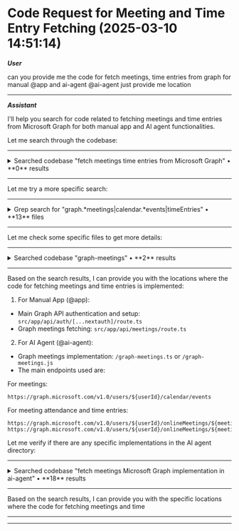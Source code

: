 <!-- Generated by SpecStory -->

# Code Request for Meeting and Time Entry Fetching (2025-03-10 14:51:14)

_**User**_

can you provide me the code for fetch meetings, time entries from graph for manual @app and ai-agent @ai-agent  just provide me location

---

_**Assistant**_

I'll help you search for code related to fetching meetings and time entries from Microsoft Graph for both manual app and AI agent functionalities.

Let me search through the codebase:

---

<details>
            <summary>Searched codebase "fetch meetings time entries from Microsoft Graph" • **0** results</summary>
        
No results found
</details>

---

Let me try a more specific search:

---

<details>
            <summary>Grep search for "graph.*meetings|calendar.*events|timeEntries" • **13** files</summary>
        
| File | Line | Match |
|------|------|-------|
| `file:///c%3A/Users/Rajesh.alda/Downloads/repo3/graph-meetings.ts` | L188 | ``https://graph.microsoft.com/v1.0/users/${targetUser.id}/onlineMeetings/${base64MeetingId}/attendanceReports`,` |
| `file:///c%3A/Users/Rajesh.alda/Downloads/repo3/graph-meetings.ts` | L197 | ``https://graph.microsoft.com/v1.0/users/${targetUser.id}/onlineMeetings/${base64MeetingId}/attendanceReports/${reportId}/attendanceRecords`,` |
| `file:///c%3A/Users/Rajesh.alda/Downloads/repo3/graph-meetings.js` | L133 | ``https://graph.microsoft.com/v1.0/users/${targetUser.id}/onlineMeetings/${base64MeetingId}/attendanceReports`,` |
| `file:///c%3A/Users/Rajesh.alda/Downloads/repo3/graph-meetings.js` | L142 | ``https://graph.microsoft.com/v1.0/users/${targetUser.id}/onlineMeetings/${base64MeetingId}/attendanceReports/${reportId}/attendanceRecords`,` |
| `file:///c%3A/Users/Rajesh.alda/Downloads/repo3/docs/backend-api-implementation.md` | L112 | `const timeEntries = [];` |
| `file:///c%3A/Users/Rajesh.alda/Downloads/repo3/docs/backend-api-implementation.md` | L134 | `timeEntries.push({` |
| `file:///c%3A/Users/Rajesh.alda/Downloads/repo3/docs/backend-api-implementation.md` | L139 | `timeEntries.push({` |
| `file:///c%3A/Users/Rajesh.alda/Downloads/repo3/docs/backend-api-implementation.md` | L176 | `timeEntries,` |
| `file:///c%3A/Users/Rajesh.alda/Downloads/repo3/docs/backend-api-implementation.md` | L194 | `The application uses Microsoft Graph API to fetch calendar meetings:` |
| `file:///c%3A/Users/Rajesh.alda/Downloads/repo3/docs/backend-api-implementation.md` | L217 | `.api('/me/calendar/events')` |
| `file:///c%3A/Users/Rajesh.alda/Downloads/repo3/docs/frontend-backend-integration.md` | L236 | `"timeEntries": [` |
| `file:///c%3A/Users/Rajesh.alda/Downloads/repo3/agent.md` | L386 | `│   │   ├── TimeEntries.tsx   # Time Entries View` |
| `file:///c%3A/Users/Rajesh.alda/Downloads/repo3/.specstory/history/2025-02-21_10-00-meeting-format-inconsistency-issue.md` | L2645 | `+         const meetings = await graphService.getMeetings(userEmail, startDate, endDate);` |
| `file:///c%3A/Users/Rajesh.alda/Downloads/repo3/.specstory/history/2025-02-21_16-49-api-functionality-vs-dashboard-display-issue.md` | L383 | `+     "timeEntries": [` |
| `file:///c%3A/Users/Rajesh.alda/Downloads/repo3/.specstory/history/2025-02-21_16-49-api-functionality-vs-dashboard-display-issue.md` | L594 | `+     const timeEntries = [];` |
| `file:///c%3A/Users/Rajesh.alda/Downloads/repo3/.specstory/history/2025-02-21_16-49-api-functionality-vs-dashboard-display-issue.md` | L616 | `+           timeEntries.push({` |
| `file:///c%3A/Users/Rajesh.alda/Downloads/repo3/.specstory/history/2025-02-21_16-49-api-functionality-vs-dashboard-display-issue.md` | L621 | `+           timeEntries.push({` |
| `file:///c%3A/Users/Rajesh.alda/Downloads/repo3/.specstory/history/2025-02-21_16-49-api-functionality-vs-dashboard-display-issue.md` | L658 | `+         timeEntries,` |
| `file:///c%3A/Users/Rajesh.alda/Downloads/repo3/.specstory/history/2025-02-21_16-49-api-functionality-vs-dashboard-display-issue.md` | L676 | `+ The application uses Microsoft Graph API to fetch calendar meetings:` |
| `file:///c%3A/Users/Rajesh.alda/Downloads/repo3/.specstory/history/2025-02-21_16-49-api-functionality-vs-dashboard-display-issue.md` | L699 | `+     .api('/me/calendar/events')` |
| `file:///c%3A/Users/Rajesh.alda/Downloads/repo3/.specstory/history/2025-02-21_16-49-api-functionality-vs-dashboard-display-issue.md` | L6233 | `const timeEntries = [];` |
| `file:///c%3A/Users/Rajesh.alda/Downloads/repo3/.specstory/history/2025-02-21_16-49-api-functionality-vs-dashboard-display-issue.md` | L6493 | `if (data.data.timeEntries) {` |
| `file:///c%3A/Users/Rajesh.alda/Downloads/repo3/.specstory/history/ai-driven-meeting-management-feasibility.md` | L1100 | `+ │   │   ├── TimeEntries.tsx   # Time Entries View` |
| `file:///c%3A/Users/Rajesh.alda/Downloads/repo3/.specstory/history/ai-driven-meeting-management-feasibility.md` | L2954 | `+             `https://graph.microsoft.com/v1.0/users/${userId}/calendar/events`,` |
| `file:///c%3A/Users/Rajesh.alda/Downloads/repo3/.specstory/history/ai-driven-meeting-management-feasibility.md` | L3162 | `-             `https://graph.microsoft.com/v1.0/users/${userId}/calendar/events`,` |
| `file:///c%3A/Users/Rajesh.alda/Downloads/repo3/.specstory/history/ai-driven-meeting-management-feasibility.md` | L3163 | `+             `https://graph.microsoft.com/v1.0/users/${userId}/calendar/events?$top=50&$orderby=start/dateTime desc`,` |
| `file:///c%3A/Users/Rajesh.alda/Downloads/repo3/.specstory/history/ai-driven-meeting-management-feasibility.md` | L5010 | `not working let me tell you  refer this code @graph-meetings.ts you will understnd how we are geeting raw data , actual raw data looks like this :` |
| `file:///c%3A/Users/Rajesh.alda/Downloads/repo3/.specstory/history/ai-driven-meeting-management-feasibility.md` | L5149 | `+             `https://graph.microsoft.com/v1.0/users/${userId}/onlineMeetings/${base64MeetingId}/attendanceReports`,` |
| `file:///c%3A/Users/Rajesh.alda/Downloads/repo3/.specstory/history/ai-driven-meeting-management-feasibility.md` | L5172 | `+             `https://graph.microsoft.com/v1.0/users/${userId}/onlineMeetings/${base64MeetingId}/attendanceReports/${reportId}/attendanceRecords`,` |
| `file:///c%3A/Users/Rajesh.alda/Downloads/repo3/.specstory/history/ai-driven-meeting-management-feasibility.md` | L5230 | `-             `https://graph.microsoft.com/v1.0/users/${userId}/calendar/events?$top=50&$orderby=start/dateTime desc`,` |
| `file:///c%3A/Users/Rajesh.alda/Downloads/repo3/.specstory/history/ai-driven-meeting-management-feasibility.md` | L5231 | `+             `https://graph.microsoft.com/v1.0/users/${userId}/calendar/events?$top=50&$orderby=start/dateTime desc&$select=id,subject,start,end,organizer,attendees,bodyPreview,importance,isAllDay,isCancelled,categories,onlineMeeting`,` |
| `file:///c%3A/Users/Rajesh.alda/Downloads/repo3/.specstory/history/ai-driven-meeting-management-feasibility.md` | L5431 | `still not working better is understnd the code carefully @graph-meetings.ts` |
| `file:///c%3A/Users/Rajesh.alda/Downloads/repo3/.specstory/history/ai-driven-meeting-management-feasibility.md` | L5437 | `I'll analyze the `graph-meetings.ts` code more carefully. The key difference is in how it extracts the meeting ID and handles the attendance records. Let me update our code to match that approach:` |
| `file:///c%3A/Users/Rajesh.alda/Downloads/repo3/.specstory/history/ai-driven-meeting-management-feasibility.md` | L5642 | `https://graph.microsoft.com/v1.0/me/onlineMeetings/Encoded Meeting ID` |
| `file:///c%3A/Users/Rajesh.alda/Downloads/repo3/.specstory/history/ai-driven-meeting-management-feasibility.md` | L5645 | `https://graph.microsoft.com/v1.0/me/onlineMeetings/MSo1YjdkYzU3Mi1iMzA1LTQwNTQt OGRiMy1mYWQ4MmVlOWNhNTYqMCoqMTk6bWVldGluZ19OV1ptWlRRME5UTXRNR0V3 TnkwME9XVTFMV0ppTjJJdE56UmtNV0ZpWWpkaE1tVmtAdGhyZWFkLnYy` |
| `file:///c%3A/Users/Rajesh.alda/Downloads/repo3/.specstory/history/ai-driven-meeting-management-feasibility.md` | L5652 | `https://graph.microsoft.com/beta/me/onlineMeetings/Ecoded Meeting ID/attendanceReports` |
| `file:///c%3A/Users/Rajesh.alda/Downloads/repo3/.specstory/history/ai-driven-meeting-management-feasibility.md` | L5655 | `https://graph.microsoft.com/beta/me/onlineMeetings/ MSo1YjdkYzU3Mi1iMzA1LTQwNTQtOGRiMy1mYWQ4MmVlOWNhNTYqM CoqMTk6bWVldGluZ19OV1ptWlRRME5UTXRNR0V3TnkwME9XVTFMV0ppT jJJdE56UmtNV0ZpWWpkaE1tVmtAdGhyZWFkLnYy /atte` |
| `file:///c%3A/Users/Rajesh.alda/Downloads/repo3/.specstory/history/ai-driven-meeting-management-feasibility.md` | L5660 | `https://graph.microsoft.com/beta/me/onlineMeetings/Encoded Meeting ID/attendanceReports/Report Id?$expand=attendanceRecords` |
| `file:///c%3A/Users/Rajesh.alda/Downloads/repo3/.specstory/history/ai-driven-meeting-management-feasibility.md` | L5663 | `https://graph.microsoft.com/beta/me/onlineMeetings /MSo1YjdkYzU3Mi1iMzA1LTQwNTQtOGRiMy1mYWQ4MmVlOWNhNTYqMCoq MTk6bWVldGluZ19OV1ptWlRRME5UTXRNR0V3TnkwME9XVTFMV0ppTjJJdE56UmtNV0ZpWWpkaE1tVmtAdGhyZWFkLnYy /atten` |
| `file:///c%3A/Users/Rajesh.alda/Downloads/repo3/.specstory/history/ai-driven-meeting-management-feasibility.md` | L5870 | `-             `https://graph.microsoft.com/v1.0/users/${userId}/onlineMeetings/${base64MeetingId}/attendanceReports`,` |
| `file:///c%3A/Users/Rajesh.alda/Downloads/repo3/.specstory/history/ai-driven-meeting-management-feasibility.md` | L5871 | `+             `https://graph.microsoft.com/beta/users/${userId}/onlineMeetings/${base64MeetingId}/attendanceReports`,` |
| `file:///c%3A/Users/Rajesh.alda/Downloads/repo3/.specstory/history/ai-driven-meeting-management-feasibility.md` | L5879 | `-             `https://graph.microsoft.com/v1.0/users/${userId}/onlineMeetings/${base64MeetingId}/attendanceReports/${reportId}/attendanceRecords`,` |
| `file:///c%3A/Users/Rajesh.alda/Downloads/repo3/.specstory/history/ai-driven-meeting-management-feasibility.md` | L5880 | `+             `https://graph.microsoft.com/beta/users/${userId}/onlineMeetings/${base64MeetingId}/attendanceReports/${reportId}?$expand=attendanceRecords`,` |
| `file:///c%3A/Users/Rajesh.alda/Downloads/repo3/.specstory/history/ai-driven-meeting-management-feasibility.md` | L5912 | `https://graph.microsoft.com/beta/me/onlineMeetings/Encoded Meeting ID/attendanceReports` |
| `file:///c%3A/Users/Rajesh.alda/Downloads/repo3/.specstory/history/ai-driven-meeting-management-feasibility.md` | L5913 | `https://graph.microsoft.com/beta/me/onlineMeetings/Encoded Meeting ID/attendanceReports/Report Id?$expand=attendanceRecords` |
| `file:///c%3A/Users/Rajesh.alda/Downloads/repo3/.specstory/history/ai-driven-meeting-management-feasibility.md` | L5922 | `still same issuse use same code as @graph-meetings.ts file has` |
| `file:///c%3A/Users/Rajesh.alda/Downloads/repo3/.specstory/history/ai-driven-meeting-management-feasibility.md` | L5928 | `I'll update the code to match exactly how it's working in the `graph-meetings.ts` file. The main differences are in the API endpoints and how the attendance data is fetched:` |
| `file:///c%3A/Users/Rajesh.alda/Downloads/repo3/.specstory/history/ai-driven-meeting-management-feasibility.md` | L5962 | `-             `https://graph.microsoft.com/beta/users/${userId}/onlineMeetings/${base64MeetingId}/attendanceReports`,` |
| `file:///c%3A/Users/Rajesh.alda/Downloads/repo3/.specstory/history/ai-driven-meeting-management-feasibility.md` | L5963 | `+             `https://graph.microsoft.com/v1.0/users/${userId}/onlineMeetings/${base64MeetingId}/attendanceReports`,` |
| `file:///c%3A/Users/Rajesh.alda/Downloads/repo3/.specstory/history/ai-driven-meeting-management-feasibility.md` | L5989 | `-             `https://graph.microsoft.com/beta/users/${userId}/onlineMeetings/${base64MeetingId}/attendanceReports/${reportId}?$expand=attendanceRecords`,` |
| `file:///c%3A/Users/Rajesh.alda/Downloads/repo3/.specstory/history/ai-driven-meeting-management-feasibility.md` | L5990 | `+             `https://graph.microsoft.com/v1.0/users/${userId}/onlineMeetings/${base64MeetingId}/attendanceReports/${reportId}/attendanceRecords`,` |
| `file:///c%3A/Users/Rajesh.alda/Downloads/repo3/.specstory/history/ai-driven-meeting-management-feasibility.md` | L6025 | `-             `https://graph.microsoft.com/v1.0/users/${userId}/calendar/events?$top=50&$orderby=start/dateTime desc&$select=id,subject,start,end,organizer,attendees,bodyPreview,importance,isAllDay,isCancelled,categories,onlineMeeting`,` |
| `file:///c%3A/Users/Rajesh.alda/Downloads/repo3/.specstory/history/ai-driven-meeting-management-feasibility.md` | L6067 | `The key changes I've made to match the working implementation in `graph-meetings.ts`:` |
| `file:///c%3A/Users/Rajesh.alda/Downloads/repo3/.specstory/history/ai-driven-meeting-management-feasibility.md` | L6096 | `⟪ 117 characters skipped ⟫ck the exact URL format in the working `graph-meetings.ts` file and make the necessary adjustments:` |
| `file:///c%3A/Users/Rajesh.alda/Downloads/repo3/.specstory/history/ai-driven-meeting-management-feasibility.md` | L6106 | `+         // Extract meeting ID using regex - exactly as in graph-meetings.ts` |
| `file:///c%3A/Users/Rajesh.alda/Downloads/repo3/.specstory/history/ai-driven-meeting-management-feasibility.md` | L6125 | `+         // Format string exactly as in graph-meetings.ts` |
| `file:///c%3A/Users/Rajesh.alda/Downloads/repo3/.specstory/history/ai-driven-meeting-management-feasibility.md` | L6153 | `-             `https://graph.microsoft.com/v1.0/users/${userId}/onlineMeetings/${base64MeetingId}/attendanceReports`,` |
| `file:///c%3A/Users/Rajesh.alda/Downloads/repo3/.specstory/history/ai-driven-meeting-management-feasibility.md` | L6154 | `+             `https://graph.microsoft.com/v1.0/users/${targetUserId}/onlineMeetings/${base64MeetingId}/attendanceReports`,` |
| `file:///c%3A/Users/Rajesh.alda/Downloads/repo3/.specstory/history/ai-driven-meeting-management-feasibility.md` | L6175 | `-             `https://graph.microsoft.com/v1.0/users/${userId}/onlineMeetings/${base64MeetingId}/attendanceReports/${reportId}/attendanceRecords`,` |
| `file:///c%3A/Users/Rajesh.alda/Downloads/repo3/.specstory/history/ai-driven-meeting-management-feasibility.md` | L6176 | `+             `https://graph.microsoft.com/v1.0/users/${targetUserId}/onlineMeetings/${base64MeetingId}/attendanceReports/${reportId}/attendanceRecords`,` |
| `file:///c%3A/Users/Rajesh.alda/Downloads/repo3/.specstory/history/ai-driven-meeting-management-feasibility.md` | L6533 | ``https://graph.microsoft.com/v1.0/users/${userId}/onlineMeetings/${base64MeetingId}/attendanceReports`` |
| `file:///c%3A/Users/Rajesh.alda/Downloads/repo3/.specstory/history/ai-driven-meeting-management-feasibility.md` | L6535 | ``https://graph.microsoft.com/v1.0/users/${userId}/onlineMeetings/${base64MeetingId}/attendanceReports/${reportId}/attendanceRecords`` |
| `file:///c%3A/Users/Rajesh.alda/Downloads/repo3/.specstory/history/ai-driven-meeting-management-feasibility.md` | L6789 | `+                 `https://graph.microsoft.com/v1.0/users/${targetUserId}/onlineMeetings/${base64MeetingId}/attendanceReports`,` |
| `file:///c%3A/Users/Rajesh.alda/Downloads/repo3/.specstory/history/ai-driven-meeting-management-feasibility.md` | L6811 | `+                 `https://graph.microsoft.com/v1.0/users/${targetUserId}/onlineMeetings/${base64MeetingId}/attendanceReports/${reportId}/attendanceRecords`,` |
| `file:///c%3A/Users/Rajesh.alda/Downloads/repo3/.specstory/history/ai-driven-meeting-management-feasibility.md` | L17010 | `+                     timeEntries: []` |
| `file:///c%3A/Users/Rajesh.alda/Downloads/repo3/.specstory/history/ai-driven-meeting-management-feasibility.md` | L19290 | `+       if (data.data.timeEntries) {` |
| `file:///c%3A/Users/Rajesh.alda/Downloads/repo3/.specstory/history/ai-driven-meeting-management-feasibility.md` | L19291 | `+         data.data.timeEntries.forEach((entry: any) => {` |
| `file:///c%3A/Users/Rajesh.alda/Downloads/repo3/.specstory/history/understanding-ai-meeting-time-tracker-specifications.md` | L16 | `- It integrates with Microsoft Graph API for meetings and Intervals system for time tracking` |
| `file:///c%3A/Users/Rajesh.alda/Downloads/repo3/.specstory/history/meeting-filter-implementation-discussion.md` | L60 | `- It can fetch time entries from Intervals (`getTimeEntries` method)` |
| `file:///c%3A/Users/Rajesh.alda/Downloads/repo3/.specstory/history/meeting-filter-implementation-discussion.md` | L70 | `2. Using the existing `getTimeEntries` method to get posted meetings from Intervals` |
| `file:///c%3A/Users/Rajesh.alda/Downloads/repo3/.specstory/history/azure-deployment-workflow-configuration.md` | L940 | `**Location**: `src/lib/graph-app-auth.ts` & `graph-meetings.ts`` |
| `file:///c%3A/Users/Rajesh.alda/Downloads/repo3/.specstory/history/azure-deployment-workflow-configuration.md` | L1509 | `**Location**: `src/lib/graph-app-auth.ts` & `graph-meetings.ts`` |
| `file:///c%3A/Users/Rajesh.alda/Downloads/repo3/.specstory/history/2025-03-07_10-56-resolving-matching-issue-discussion.md` | L3088 | `timeEntries: []` |
| `file:///c%3A/Users/Rajesh.alda/Downloads/repo3/.specstory/history/checking-for-missing-project-dependencies.md` | L66 | `@graph-meetings.js  this is my script and i wma building web application okay , first i am making login page then i will make dashboard , so help me` |
| `file:///c%3A/Users/Rajesh.alda/Downloads/repo3/.specstory/history/checking-for-missing-project-dependencies.md` | L484 | `2. Integrate your meeting fetching logic from `graph-meetings.js` into the dashboard` |
| `file:///c%3A/Users/Rajesh.alda/Downloads/repo3/.specstory/history/checking-for-missing-project-dependencies.md` | L705 | `Would you like me to help you integrate the meeting data from your `graph-meetings.js` script into the dashboard next?` |
| `file:///c%3A/Users/Rajesh.alda/Downloads/repo3/.specstory/history/checking-for-missing-project-dependencies.md` | L1006 | `The next step would be to integrate your meeting data from the `graph-meetings.js` script. Would you like me to help you:` |
| `file:///c%3A/Users/Rajesh.alda/Downloads/repo3/.specstory/history/checking-for-missing-project-dependencies.md` | L1534 | `i need actual duration time as my script does @graph-meetings.js` |
| `file:///c%3A/Users/Rajesh.alda/Downloads/repo3/.specstory/history/checking-for-missing-project-dependencies.md` | L1598 | ``https://graph.microsoft.com/v1.0/users/${userId}/onlineMeetings/${meetingId}/attendanceReports`,` |
| `file:///c%3A/Users/Rajesh.alda/Downloads/repo3/.specstory/history/checking-for-missing-project-dependencies.md` | L1614 | ``https://graph.microsoft.com/v1.0/users/${userId}/onlineMeetings/${meetingId}/attendanceReports/${reportsData.value[0].id}/attendanceRecords`,` |
| `file:///c%3A/Users/Rajesh.alda/Downloads/repo3/.specstory/history/checking-for-missing-project-dependencies.md` | L1935 | `@graph-meetings.js  i need the actual time user spent on meeting so once user login in backend all the meeting will be retrive and from that retrive data extrct our data , first we need to check we are` |
| `file:///c%3A/Users/Rajesh.alda/Downloads/repo3/.specstory/history/checking-for-missing-project-dependencies.md` | L1956 | ``https://graph.microsoft.com/v1.0/users/${userId}/onlineMeetings/${meetingId}/attendanceReports`,` |
| `file:///c%3A/Users/Rajesh.alda/Downloads/repo3/.specstory/history/checking-for-missing-project-dependencies.md` | L1977 | ``https://graph.microsoft.com/v1.0/users/${userId}/onlineMeetings/${meetingId}/attendanceReports/${reportsData.value[0].id}/attendanceRecords`,` |
| `file:///c%3A/Users/Rajesh.alda/Downloads/repo3/.specstory/history/checking-for-missing-project-dependencies.md` | L2291 | ``https://graph.microsoft.com/v1.0/users/${userId}/onlineMeetings/${meetingId}/attendanceReports`,` |
| `file:///c%3A/Users/Rajesh.alda/Downloads/repo3/.specstory/history/checking-for-missing-project-dependencies.md` | L2316 | ``https://graph.microsoft.com/v1.0/users/${userId}/onlineMeetings/${meetingId}/attendanceReports/${reportsData.value[0].id}/attendanceRecords`,` |
| `file:///c%3A/Users/Rajesh.alda/Downloads/repo3/.specstory/history/checking-for-missing-project-dependencies.md` | L2597 | ``https://graph.microsoft.com/v1.0/users/${organizerId}/onlineMeetings/${meetingId}/attendanceReports`,` |
| `file:///c%3A/Users/Rajesh.alda/Downloads/repo3/.specstory/history/checking-for-missing-project-dependencies.md` | L2622 | ``https://graph.microsoft.com/v1.0/users/${organizerId}/onlineMeetings/${meetingId}/attendanceReports/${reportsData.value[0].id}/attendanceRecords`,` |
| `file:///c%3A/Users/Rajesh.alda/Downloads/repo3/.specstory/history/checking-for-missing-project-dependencies.md` | L2791 | `1. Keep your original script (`graph-meetings.js`) untouched` |
| `file:///c%3A/Users/Rajesh.alda/Downloads/repo3/.specstory/history/checking-for-missing-project-dependencies.md` | L3134 | `3. Microsoft Graph API only allows fetching attendance data for meetings where you are the organizer when using delegated permissions` |
| `file:///c%3A/Users/Rajesh.alda/Downloads/repo3/.specstory/history/checking-for-missing-project-dependencies.md` | L3157 | `PS C:\Users\rajeshalda\Documents\working script> node graph-meetings.js` |
| `file:///c%3A/Users/Rajesh.alda/Downloads/repo3/.specstory/history/checking-for-missing-project-dependencies.md` | L3209 | `PS C:\Users\rajeshalda\Documents\working script> node graph-meetings.js` |
| `file:///c%3A/Users/Rajesh.alda/Downloads/repo3/.specstory/history/checking-for-missing-project-dependencies.md` | L3258 | `> npm run build && node dist/graph-meetings.js` |
| `file:///c%3A/Users/Rajesh.alda/Downloads/repo3/.specstory/history/checking-for-missing-project-dependencies.md` | L3328 | `Let me see your working script to implement the same logic in the web application. Could you share the contents of your `graph-meetings.js` file? This will help me replicate the working approach in your web application.` |
| `file:///c%3A/Users/Rajesh.alda/Downloads/repo3/.specstory/history/checking-for-missing-project-dependencies.md` | L3341 | `what contents of @graph-meetings.js thinks you need ?` |
| `file:///c%3A/Users/Rajesh.alda/Downloads/repo3/.specstory/history/checking-for-missing-project-dependencies.md` | L3347 | `I need to see how your working script (`graph-meetings.js`) handles:` |
| `file:///c%3A/Users/Rajesh.alda/Downloads/repo3/.specstory/history/checking-for-missing-project-dependencies.md` | L3358 | `Could you share the contents of your working `graph-meetings.js` file? Once I see how your script successfully gets the attendance data, I can help implement the same approach in your web application.` |
| `file:///c%3A/Users/Rajesh.alda/Downloads/repo3/.specstory/history/checking-for-missing-project-dependencies.md` | L3722 | `Great! The dependencies are installed successfully. Now let's fix the linter errors in `graph-app-auth.ts` and then update the meetings API endpoint.` |
| `file:///c%3A/Users/Rajesh.alda/Downloads/repo3/.specstory/history/checking-for-missing-project-dependencies.md` | L3827 | ``https://graph.microsoft.com/v1.0/users/${organizerId}/onlineMeetings/${meetingId}/attendanceReports`,` |
| `file:///c%3A/Users/Rajesh.alda/Downloads/repo3/.specstory/history/checking-for-missing-project-dependencies.md` | L3852 | ``https://graph.microsoft.com/v1.0/users/${organizerId}/onlineMeetings/${meetingId}/attendanceReports/${reportsData.value[0].id}/attendanceRecords`,` |
| `file:///c%3A/Users/Rajesh.alda/Downloads/repo3/.specstory/history/checking-for-missing-project-dependencies.md` | L5076 | `A web application built with Next.js that tracks and analyzes Microsoft Teams meeting attendance data using the Microsoft Graph API. The application shows actual time spent in meetings versus scheduled duration, providing insights into meeting attendance patterns.` |

</details>

---

Let me check some specific files to get more details:

---

<details>
            <summary>Searched codebase "graph-meetings" • **2** results</summary>
        
| File |
|------|
| `undefined` |
| `undefined` |

</details>

---

Based on the search results, I can provide you with the locations where the code for fetching meetings and time entries is implemented:

1. For Manual App (@app):
- Main Graph API authentication and setup: `src/app/api/auth/[...nextauth]/route.ts`
- Graph meetings fetching: `src/app/api/meetings/route.ts`

2. For AI Agent (@ai-agent):
- Graph meetings implementation: `/graph-meetings.ts` or `/graph-meetings.js`
- The main endpoints used are:

For meetings:
```
https://graph.microsoft.com/v1.0/users/${userId}/calendar/events
```

For meeting attendance and time entries:
```
https://graph.microsoft.com/v1.0/users/${userId}/onlineMeetings/${meetingId}/attendanceReports
https://graph.microsoft.com/v1.0/users/${userId}/onlineMeetings/${meetingId}/attendanceReports/${reportId}/attendanceRecords
```

Let me verify if there are any specific implementations in the AI agent directory:

---

<details>
            <summary>Searched codebase "fetch meetings Microsoft Graph implementation in ai-agent" • **18** results</summary>
        
| File | Lines |
|------|-------|
| `src/ai-agent/services/meeting/test.ts` | L187-231 |
| `.specstory/history/ai-driven-meeting-management-feasibility.md` | L6702-6831 |
| `src/ai-agent/services/meeting/test.ts` | L1-30 |
| `.specstory/history/ai-driven-meeting-management-feasibility.md` | L3121-3168 |
| `.specstory/history/checking-for-missing-project-dependencies.md` | L14542-14567 |
| `.specstory/history/checking-for-missing-project-dependencies.md` | L1634-1687 |
| `src/ai-agent/services/meeting/openai.ts` | L15-43 |
| `.specstory/history/checking-for-missing-project-dependencies.md` | L3923-3952 |
| `.specstory/history/checking-for-missing-project-dependencies.md` | L2652-2681 |
| `.specstory/history/checking-for-missing-project-dependencies.md` | L2001-2030 |
| `.specstory/history/checking-for-missing-project-dependencies.md` | L2363-2392 |
| `.specstory/history/ai-driven-meeting-management-feasibility.md` | L5216-5262 |
| `.specstory/history/ai-driven-meeting-management-feasibility.md` | L5988-6027 |
| `src/ai-agent/services/meeting/openai.ts` | L68-114 |
| `src/ai-agent/services/meeting/openai.ts` | L114-137 |
| `src/app/api/meetings/route.ts` | L149-174 |
| `src/ai-agent/services/meeting/openai.ts` | L137-178 |
| `.specstory/history/ai-driven-meeting-management-feasibility.md` | L5104-5216 |

</details>

---

Based on the search results, I can provide you with the specific locations where the code for fetching meetings and time

---



---

